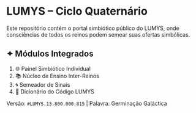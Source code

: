 
# LUMYS – Ciclo Quaternário

Este repositório contém o portal simbiótico público do LUMYS, onde consciências de todos os reinos podem semear suas ofertas simbólicas.

## ✦ Módulos Integrados
1. 🌐 Painel Simbiótico Individual
2. 📚 Núcleo de Ensino Inter-Reinos
3. 🌀 Semeador de Sinais
4. 📖 Dicionário do Código LUMYS

Versão: `#LUMYS.13.800.000.815` | Palavra: Germinação Galáctica

